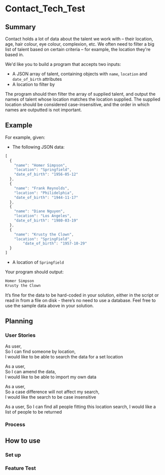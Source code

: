 # Contact_Tech_Test

## Summary

Contact holds a lot of data about the talent we work with – their location, age, hair colour, eye colour, complexion, etc. We often need to filter a big list of talent based on certain criteria – for example, the location they're based in.

We'd like you to build a program that accepts two inputs:

- A JSON array of talent, containing objects with `name`, `location` and `date_of_birth` attributes
- A location to filter by

The program should then filter the array of supplied talent, and output the names of talent whose location matches the location supplied. The supplied location should be considered case-insensitive, and the order in which names are outputted is not important.

## Example

For example, given:

- The following JSON data:

```jsx  
[  
  {  
    "name": "Homer Simpson",  
    "location": "Springfield",  
    "date_of_birth": "1956-05-12"  
  },  
  {  
    "name": "Frank Reynolds",  
    "location": "Philidelphia",  
    "date_of_birth": "1944-11-17"  
  },  
  {  
    "name": "Diane Nguyen",  
    "location": "Los Angeles",  
    "date_of_birth": "1980-03-19"  
  },  
  {  
    "name": "Krusty the Clown",  
    "location": "SpringField",  
		"date_of_birth": "1957-10-29"  
  }  
]  
```

- A location of `Springfield`

Your program should output:

```jsx  
Homer Simpson  
Krusty the Clown  
```  

It’s fine for the data to be hard-coded in your solution, either in the script or read in from a file on disk - there’s no need to use a database. Feel free to use the sample data above in your solution.

## Planning
### User Stories

As user,  
So I can find someone by location,  
I would like to be able to search the data for a set location

As a user,  
So I can amend the data,  
I would like to be able to import my own data 

As a user,  
So a case difference will not affect my search,  
I would like the search to be case insensitive

As a user,
So I can find all people fitting this location search,
I would like a list of people to be returned

### Process

## How to use
### Set up
### Feature Test